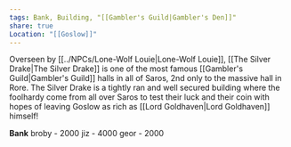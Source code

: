 ```yaml
---
tags: Bank, Building, "[[Gambler's Guild|Gambler's Den]]"
share: true
Location: "[[Goslow]]"
---
```



Overseen by [[../NPCs/Lone-Wolf Louie|Lone-Wolf Louie]], [[The Silver Drake|The Silver Drake]] is one of the most famous [[Gambler's Guild|Gambler's Guild]] halls in all of Saros, 2nd only to the massive hall in Rore. The Silver Drake is a tightly ran and well secured building where the foolhardy come from all over Saros to test their luck and their coin with hopes of leaving Goslow as rich as [[Lord Goldhaven|Lord Goldhaven]] himself!

**Bank**
broby - 2000
jiz - 4000
geor - 2000